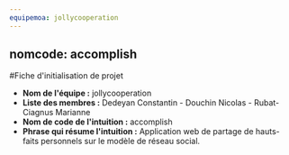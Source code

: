 ```yaml
---
equipemoa: jollycooperation
---
```

nomcode: accomplish
---
#Fiche d'initialisation de projet

- **Nom de l'équipe :** jollycooperation
- **Liste des membres :** Dedeyan Constantin - Douchin Nicolas - Rubat-Ciagnus Marianne
- **Nom de code de l'intuition :** accomplish
- **Phrase qui résume l'intuition :** Application web de partage de hauts-faits personnels sur le modèle de réseau social.
